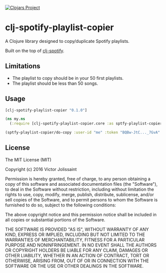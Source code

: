 [![Clojars Project](https://img.shields.io/clojars/v/clj-spotify-playlist-copier.svg)](https://clojars.org/clj-spotify-playlist-copier)

# clj-spotify-playlist-copier

A Clojure library designed to copy/duplicate Spotify playlists.

Built on the top of [clj-spotify](https://github.com/blmstrm/clj-spotify).

## Limitations

* The playlist to copy should be in your 50 first playlists.
* The playlist should be less than 50 songs.

## Usage
```Clojure
[clj-spotify-playlist-copier "0.1.0"]
```

```Clojure
(ns my.ns
  (:require [clj-spotify-playlist-copier.core :as sptfy-playlist-copier]))

(sptfy-playlist-copier/do-copy :user-id "me" :token "BQBw-JtC..._7GvA" :playlist-name-to-copy "Discover Weekly" :playlist-name-new "Discover Weekly Saved" :public? true)
```

## License

The MIT License (MIT)

Copyright (c) 2016 Victor Jolissaint

Permission is hereby granted, free of charge, to any person obtaining a copy
of this software and associated documentation files (the "Software"), to deal
in the Software without restriction, including without limitation the rights
to use, copy, modify, merge, publish, distribute, sublicense, and/or sell
copies of the Software, and to permit persons to whom the Software is
furnished to do so, subject to the following conditions:

The above copyright notice and this permission notice shall be included in all
copies or substantial portions of the Software.

THE SOFTWARE IS PROVIDED "AS IS", WITHOUT WARRANTY OF ANY KIND, EXPRESS OR
IMPLIED, INCLUDING BUT NOT LIMITED TO THE WARRANTIES OF MERCHANTABILITY,
FITNESS FOR A PARTICULAR PURPOSE AND NONINFRINGEMENT. IN NO EVENT SHALL THE
AUTHORS OR COPYRIGHT HOLDERS BE LIABLE FOR ANY CLAIM, DAMAGES OR OTHER
LIABILITY, WHETHER IN AN ACTION OF CONTRACT, TORT OR OTHERWISE, ARISING FROM,
OUT OF OR IN CONNECTION WITH THE SOFTWARE OR THE USE OR OTHER DEALINGS IN THE
SOFTWARE.
